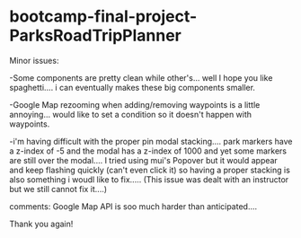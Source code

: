 # bootcamp-final-project-ParksRoadTripPlanner

Minor issues: 

-Some components are pretty clean while other's... well I hope you like spaghetti.... i can eventually makes these big components smaller. 

-Google Map rezooming when adding/removing waypoints is a little annoying... would like to set a condition so it doesn't happen with waypoints. 

-i'm having difficult with the proper pin modal stacking.... park markers have a z-index of -5 and the modal has a z-index of 1000 and yet some markers are still over the modal.... I tried using mui's Popover but it would appear and keep flashing quickly (can't even click it) so having a proper stacking is also something i woudl like to fix..... (This issue was dealt with an instructor but we still cannot fix it....)

comments: Google Map API is soo much harder than anticipated.... 

Thank you again!
